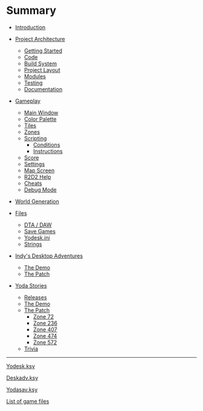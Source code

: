 Summary
=======

-	[Introduction](introduction.md)
-	[Project Architecture](architecture/index.md)
	-	[Getting Started](architecture/getting-started.md)
	-	[Code]()
	-	[Build System](architecture/build-system.md)
	-	[Project Layout]()
	-	[Modules]()
	-	[Testing]()
	-	[Documentation](architecture/documentation.md)
-	[Gameplay](gameplay/index.md)
	-	[Main Window](gameplay/main-window.md)
	-	[Color Palette](gameplay/color-palette.md)
	-	[Tiles](gameplay/tiles.md)
	-	[Zones](gameplay/zones.md)
	-	[Scripting](scripting/index.md)
		-	[Conditions](scripting/conditions.md)
		-	[Instructions](scripting/instructions.md)
	-	[Score](gameplay/score.md)
	-	[Settings]()
	-	[Map Screen](gameplay/map-screen.md)
	-	[R2D2 Help](gameplay/r2d2-help.md)
	-	[Cheats](gameplay/cheats.md)
	-	[Debug Mode]()
-	[World Generation]()
-	[Files](files/index.md)

	-	[DTA / DAW]()
	-	[Save Games]()
	-	[Yodesk.ini](files/yodesk-ini.md)
	-	[Strings]()  

-	[Indy's Desktop Adventures]()

	-	[The Demo]()
	-	[The Patch]()

-	[Yoda Stories]()

	-	[Releases](yoda/releases.md)
	-	[The Demo]()
	-	[The Patch](yoda/patch/index.md)
		-	[Zone 72](yoda/patch/zone-072.md)
		-	[Zone 236](yoda/patch/zone-236.md)
		-	[Zone 407](yoda/patch/zone-407.md)
		-	[Zone 474](yoda/patch/zone-474.md)
		-	[Zone 572](yoda/patch/zone-572.md)
	-	[Trivia](yoda/trivia.md)

---

[Yodesk.ksy](appendix/yodesk.md)

[Deskadv.ksy](appendix/deskadv.md)

[Yodasav.ksy](appendix/yodasav.md)

[List of game files](appendix/list-of-game-files.md)
